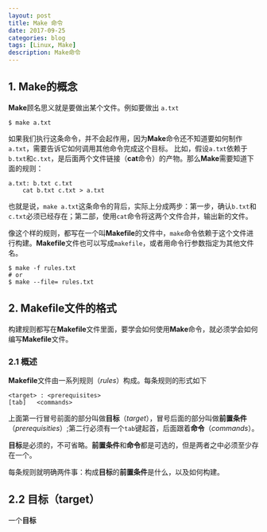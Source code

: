 ```yaml
---
layout: post
title: Make 命令
date: 2017-09-25
categories: blog
tags: [Linux, Make]
description: Make命令
---
```


## 1. Make的概念

**Make**顾名思义就是要做出某个文件。例如要做出 `a.txt`
```
$ make a.txt
```
如果我们执行这条命令，并不会起作用，因为**Make**命令还不知道要如何制作`a.txt`，需要告诉它如何调用其他命令完成这个目标。
比如，假设`a.txt`依赖于`b.txt`和`c.txt`，是后面两个文件链接（**cat**命令）的产物。那么**Make**需要知道下面的规则：
```
a.txt: b.txt c.txt
	cat b.txt c.txt > a.txt
```
也就是说，`make a.txt`这条命令的背后，实际上分成两步：第一步，确认`b.txt`和`c.txt`必须已经存在；第二部，使用`cat`命令将这两个文件合并，输出新的文件。

像这个样的规则，都写在一个叫**Makefile**的文件中，`make`命令依赖于这个文件进行构建。**Makefile**文件也可以写成`makefile`，或者用命令行参数指定为其他文件名。
```
$ make -f rules.txt
# or
$ make --file= rules.txt
```

## 2. Makefile文件的格式
构建规则都写在**Makefile**文件里面，要学会如何使用**Make**命令，就必须学会如何编写**Makefile**文件。

### 2.1 概述
**Makefile**文件由一系列规则（*rules*）构成。每条规则的形式如下
```
<target> : <prerequisites>
[tab]	<commands>
```
上面第一行冒号前面的部分叫做**目标**（*target*），冒号后面的部分叫做**前置条件**（*prerequisities*）;第二行必须有一个`tab`键起首，后面跟着**命令**（*commands*）。

**目标**是必须的，不可省略。**前置条件**和**命令**都是可选的，但是两者之中必须至少存在一个。

每条规则就明确两件事：构成**目标**的**前置条件**是什么，以及如何构建。

## 2.2 目标（target）
一个**目标**
